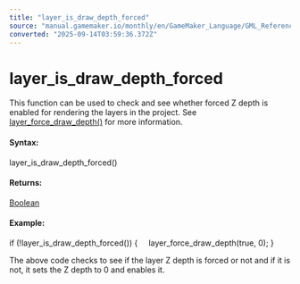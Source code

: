 ```yaml
---
title: "layer_is_draw_depth_forced"
source: "manual.gamemaker.io/monthly/en/GameMaker_Language/GML_Reference/Asset_Management/Rooms/General_Layer_Functions/layer_is_draw_depth_forced.htm"
converted: "2025-09-14T03:59:36.372Z"
---
```


# layer\_is\_draw\_depth\_forced

This function can be used to check and see whether forced Z depth is enabled for rendering the layers in the project. See [layer\_force\_draw\_depth()](layer_force_draw_depth.md) for more information.

#### Syntax:

layer\_is\_draw\_depth\_forced()

#### Returns:

[Boolean](../../../../GML_Overview/Data_Types.md)

#### Example:

if (!layer\_is\_draw\_depth\_forced())
{
    layer\_force\_draw\_depth(true, 0);
}

The above code checks to see if the layer Z depth is forced or not and if it is not, it sets the Z depth to 0 and enables it.